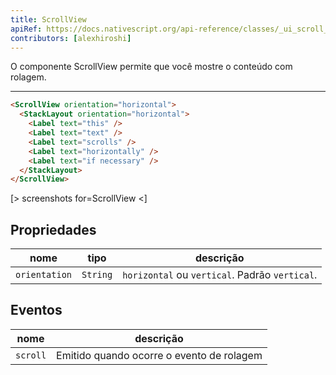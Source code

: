 ```yaml
---
title: ScrollView
apiRef: https://docs.nativescript.org/api-reference/classes/_ui_scroll_view_.scrollview
contributors: [alexhiroshi]
---
```


O componente ScrollView permite que você mostre o conteúdo com rolagem.

---

```html
<ScrollView orientation="horizontal">
  <StackLayout orientation="horizontal">
    <Label text="this" />
    <Label text="text" />
    <Label text="scrolls" />
    <Label text="horizontally" />
    <Label text="if necessary" />
  </StackLayout>
</ScrollView>
```

[> screenshots for=ScrollView <]

## Propriedades

| nome | tipo | descrição |
|------|------|-------------|
| `orientation` | `String` | `horizontal` ou `vertical`. Padrão `vertical`.

## Eventos

| nome | descrição |
|------|-------------|
| `scroll`| Emitido quando ocorre o evento de rolagem
